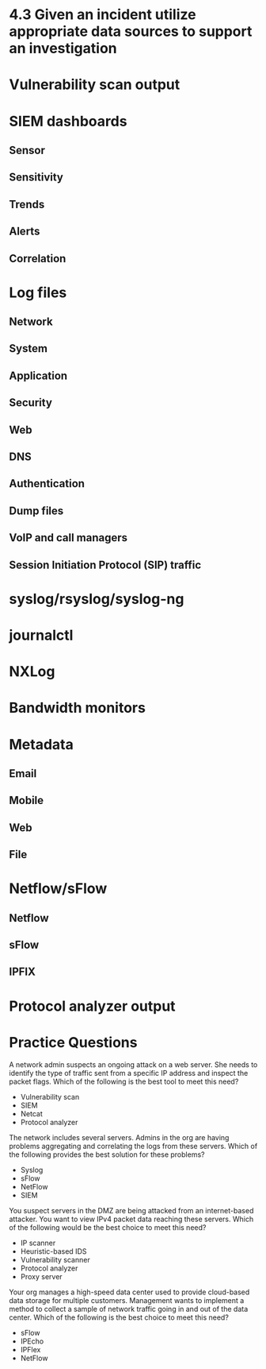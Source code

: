 # 4.3 Given an incident utilize appropriate data sources to support an investigation

# Vulnerability scan output

# SIEM dashboards

## Sensor

## Sensitivity

## Trends

## Alerts

## Correlation

# Log files

## Network

## System

## Application

## Security

## Web

## DNS

## Authentication

## Dump files

## VoIP and call managers

## Session Initiation Protocol (SIP) traffic

# syslog/rsyslog/syslog-ng

# journalctl

# NXLog

# Bandwidth monitors

# Metadata

## Email

## Mobile

## Web

## File

# Netflow/sFlow

## Netflow

## sFlow

## IPFIX

# Protocol analyzer output

# Practice Questions

A network admin suspects an ongoing attack on a web server. She needs to identify the type of traffic sent from a specific IP address and inspect the packet flags. Which of the following is the best tool to meet this need?

- Vulnerability scan
- SIEM
- Netcat
- Protocol analyzer

The network includes several servers. Admins in the org are having problems aggregating and correlating the logs from these servers. Which of the following provides the best solution for these problems?

- Syslog
- sFlow
- NetFlow
- SIEM

You suspect servers in the DMZ are being attacked from an internet-based attacker. You want to view IPv4 packet data reaching these servers. Which of the following would be the best choice to meet this need?

- IP scanner
- Heuristic-based IDS
- Vulnerability scanner
- Protocol analyzer
- Proxy server

Your org manages a high-speed data center used to provide cloud-based data storage for multiple customers. Management wants to implement a method to collect a sample of network traffic going in and out of the data center. Which of the following is the best choice to meet this need?

- sFlow
- IPEcho
- IPFlex
- NetFlow
